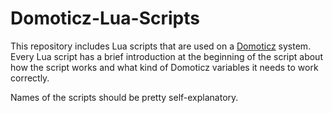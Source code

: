 Domoticz-Lua-Scripts
=================

This repository includes Lua scripts that are used on a [Domoticz](http://www.domoticz.com/) system.
Every Lua script has a brief introduction at the beginning of the script about how the
script works and what kind of Domoticz variables it needs to work correctly.

Names of the scripts should be pretty self-explanatory.
